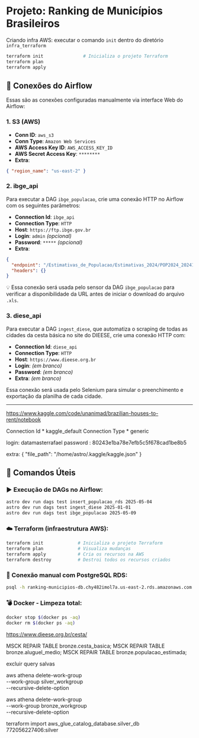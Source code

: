 # Projeto: Ranking de Municípios Brasileiros

Criando infra AWS: executar o comando `init` dentro do diretório `infra_terraform`
```bash
terraform init               # Inicializa o projeto Terraform
terraform plan
terraform apply
```

## 🔌 Conexões do Airflow

Essas são as conexões configuradas manualmente via interface Web do Airflow:

### 1. S3 (AWS)
- **Conn ID**: `aws_s3`
- **Conn Type**: `Amazon Web Services`
- **AWS Access Key ID**: `AWS_ACCESS_KEY_ID`
- **AWS Secret Access Key**: `********`
- **Extra**:
```json
{ "region_name": "us-east-2" }
```


### 2. ibge_api
Para executar a DAG `ibge_populacao`, crie uma conexão HTTP no Airflow com os seguintes parâmetros:

- **Connection Id**: `ibge_api`
- **Connection Type**: `HTTP`
- **Host**: `https://ftp.ibge.gov.br`
- **Login**: `admin` *(opcional)*
- **Password**: `*****` *(opcional)*
- **Extra**:
```json
{
  "endpoint": "/Estimativas_de_Populacao/Estimativas_2024/POP2024_20241230.xls",
  "headers": {}
}
```
💡 Essa conexão será usada pelo sensor da DAG `ibge_populacao` para verificar a disponibilidade da URL antes de iniciar o download do arquivo `.xls`.

### 3. diese_api
Para executar a DAG `ingest_diese`, que automatiza o scraping de todas as cidades da cesta básica no site do DIEESE, crie uma conexão HTTP com:

- **Connection Id**: `diese_api`
- **Connection Type**: `HTTP`
- **Host**: `https://www.dieese.org.br`
- **Login**: *(em branco)*
- **Password**: *(em branco)*
- **Extra**: *(em branco)*

Essa conexão será usada pelo Selenium para simular o preenchimento e exportação da planilha de cada cidade.

---

https://www.kaggle.com/code/unanimad/brazilian-houses-to-rent/notebook

Connection Id *	 kaggle_default
Connection Type *	generic

login: datamasterrafael
password	: 80243e1ba78e7efb5c5f678cad1be8b5

extra: 
{
  "file_path": "/home/astro/.kaggle/kaggle.json"
}




## 🧲 Comandos Úteis

### ▶️ Execução de DAGs no Airflow:
```bash
astro dev run dags test insert_populacao_rds 2025-05-04
astro dev run dags test ingest_diese 2025-01-01
astro dev run dags test ibge_populacao 2025-05-09
```

### ☁️ Terraform (infraestrutura AWS):
```bash
terraform init             # Inicializa o projeto Terraform
terraform plan             # Visualiza mudanças
terraform apply            # Cria os recursos na AWS
terraform destroy          # Destroi todos os recursos criados
```

### 🐘 Conexão manual com PostgreSQL RDS:
```bash
psql -h ranking-municipios-db.chy482imol7a.us-east-2.rds.amazonaws.com -U postgres -d postgres
```

### 💣 Docker - Limpeza total:
```bash
docker stop $(docker ps -aq)
docker rm $(docker ps -aq)
```
https://www.dieese.org.br/cesta/


MSCK REPAIR TABLE bronze.cesta_basica;
MSCK REPAIR TABLE bronze.aluguel_medio;
MSCK REPAIR TABLE bronze.populacao_estimada;

excluir query salvas

aws athena delete-work-group \
  --work-group silver_workgroup \
  --recursive-delete-option

aws athena delete-work-group \
  --work-group bronze_workgroup \
  --recursive-delete-option


terraform import aws_glue_catalog_database.silver_db 772056227406:silver

